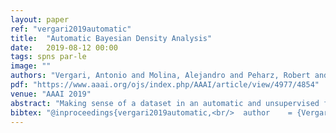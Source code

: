 ```yaml
---
layout: paper
ref: "vergari2019automatic"
title:  "Automatic Bayesian Density Analysis"
date:   2019-08-12 00:00
tags: spns par-le
image: ""
authors: "Vergari, Antonio and Molina, Alejandro and Peharz, Robert and Ghahramani, Zoubin and Kersting, Kristian and Valera, Isabel"
pdf: "https://www.aaai.org/ojs/index.php/AAAI/article/view/4977/4854"
venue: "AAAI 2019"
abstract: "Making sense of a dataset in an automatic and unsupervised fashion is a challenging problem in statistics and AI. Classical approaches for exploratory data analysis are usually not flexible enough to deal with the uncertainty inherent to real-world data: they are often restricted to fixed latent interaction models and homogeneous likelihoods; they are sensitive to missing, corrupt and anomalous data; moreover, their expressiveness generally comes at the price of intractable inference. As a result, supervision from statisticians is usually needed to find the right model for the data. However, since domain experts are not necessarily also experts in statistics, we propose Automatic Bayesian Density Analysis (ABDA) to make exploratory data analysis accessible at large. Specifically, ABDA allows for automatic and efficient missing value estimation, statistical data type and likelihood discovery, anomaly detection and dependency structure mining, on top of providing accurate density estimation. Extensive empirical evidence shows that ABDA is a suitable tool for automatic exploratory analysis of mixed continuous and discrete tabular data."
bibtex: "@inproceedings{vergari2019automatic,<br/>  author    = {Vergari, Antonio and Molina, Alejandro and Peharz, Robert and Ghahramani, Zoubin and Kersting, Kristian and Valera, Isabel},<br/>  title     = {Automatic Bayesian Density Analysis},<br/>  booktitle = {{AAAI}},<br/>  pages     = {5207--5215},<br/>  publisher = {{AAAI} Press},<br/>  year      = {2019}<br/>}"
---
```

